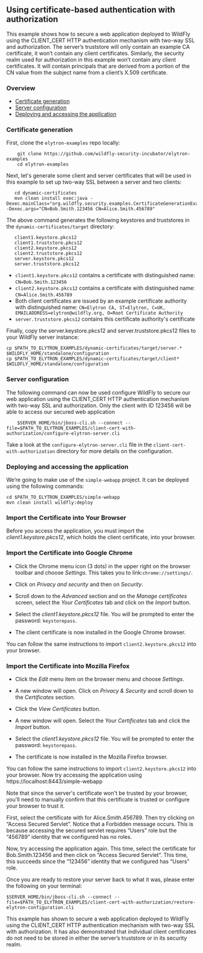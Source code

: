 ## Using certificate-based authentication with authorization

This example shows how to secure a web application deployed to WildFly using the CLIENT_CERT HTTP authentication
mechanism with two-way SSL and authorization. The server’s truststore will only contain an example CA certificate,
it won’t contain any client certificates. Similarly, the security realm used for authorization in this example
won’t contain any client certificates. It will contain principals that are derived from a portion of the CN value
from the subject name from a client’s X.509 certificate.

### Overview

* [ Certificate generation ](#certGeneration)
* [ Server configuration ](#serverConfiguration)
* [ Deploying and accessing the application ](#deployingApp)

<a name="certGeneration"></a>
### Certificate generation

First, clone the ```elytron-examples``` repo locally:

```
    git clone https://github.com/wildfly-security-incubator/elytron-examples
    cd elytron-examples
```

Next, let's generate some client and server certificates that will be used in this example to set up two-way SSL between
a server and two clients:

```
   cd dynamic-certificates
   mvn clean install exec:java -Dexec.mainClass="org.wildfly.security.examples.CertificateGenerationExample" -Dexec.args="CN=Bob.Smith.123456 CN=Alice.Smith.456789"
```

The above command generates the following keystores and truststores in the ```dynamic-certificates/target``` directory:

```
   client1.keystore.pkcs12
   client1.truststore.pkcs12
   client2.keystore.pkcs12
   client2.truststore.pkcs12
   server.keystore.pkcs12
   server.truststore.pkcs12
```

* ```client1.keystore.pkcs12``` contains a certificate with distinguished name: ```CN=Bob.Smith.123456```
* ```client2.keystore.pkcs12``` contains a certificate with distinguished name: ```CN=Alice.Smith.456789```
* Both client certificates are issued by an example certificate authority with distinguished name: ```CN=Elytron CA, ST=Elytron, C=UK, EMAILADDRESS=elytron@wildfly.org, O=Root Certificate Authority```
* ```server.truststore.pkcs12``` contains this certificate authority's certificate

Finally, copy the server.keystore.pkcs12 and server.truststore.pkcs12 files to your WildFly server instance:

```
cp $PATH_TO_ELYTRON_EXAMPLES/dynamic-certificates/target/server.* $WILDFLY_HOME/standalone/configuration
cp $PATH_TO_ELYTRON_EXAMPLES/dynamic-certificates/target/client* $WILDFLY_HOME/standalone/configuration
```

<a name="serverConfiguration"></a>
### Server configuration

The following command can now be used configure WildFly to secure our web application using the CLIENT_CERT HTTP
authentication mechanism with two-way SSL and authorization. Only the client with ID 123456 will be able to access
our secured web application
 
```
    $SERVER_HOME/bin/jboss-cli.sh --connect --file=$PATH_TO_ELYTRON_EXAMPLES/client-cert-with-authorization/configure-elytron-server.cli 
```

Take a look at the ```configure-elytron-server.cli``` file in the ```client-cert-with-authorization``` directory for more
details on the configuration.

<a name="deployingApp"></a>
### Deploying and accessing the application

We’re going to make use of the ```simple-webapp``` project. It can be deployed using the following commands:

```
cd $PATH_TO_ELYTRON_EXAMPLES/simple-webapp
mvn clean install wildfly:deploy
```

### Import the Certificate into Your Browser

Before you access the application, you must import the _client1.keystore.pkcs12_, which holds the client certificate, into your browser.

### Import the Certificate into Google Chrome

 - Click the Chrome menu icon (3 dots) in the upper right on the browser toolbar and choose *Settings*. This takes you to link:`chrome://settings/`.

- Click on *Privacy and security* and then on *Security*.

- Scroll down to the *Advanced* section and on the *Manage certificates* screen, select the *Your Certificates* tab and click on the *Import* button.

- Select the *client1.keystore.pkcs12* file. You will be prompted to enter the password: `keystorepass`.

- The client certificate is now installed in the Google Chrome browser.

You can follow the same instructions to import `client2.keystore.pkcs12` into your browser.

### Import the Certificate into Mozilla Firefox

- Click the *Edit* menu item on the browser menu and choose *Settings*.

- A new window will open. Click on *Privacy & Security* and scroll down to the *Certificates* section.

- Click the *View Certificates* button.

- A new window will open. Select the *Your Certificates* tab and click the *Import* button.

- Select the *client1.keystore.pkcs12* file. You will be prompted to enter the password: `keystorepass`.

- The certificate is now installed in the Mozilla Firefox browser.

You can follow the same instructions to import `client2.keystore.pkcs12` into your browser. Now try accessing the application using https://localhost:8443/simple-webapp

Note that since the server's certificate won't be trusted by your browser, you'll need to manually confirm that this certificate is trusted or configure your browser to trust it.

First, select the certificate with for Alice.Smith.456789. Then try clicking on “Access Secured Servlet”. Notice that a Forbidden message occurs. This is because accessing the secured servlet requires “Users” role but the “456789” identity
that we configured has no roles.

Now, try accessing the application again. This time, select the certificate for Bob.Smith.123456 and then click on
“Access Secured Servlet”. This time, this succeeds since the “123456” identity that we configured has “Users” role.

Once you are ready to restore your server back to what it was, please enter the following on your terminal: 
```
$SERVER_HOME/bin/jboss-cli.sh --connect --file=$PATH_TO_ELYTRON_EXAMPLES/client-cert-with-authorization/restore-elytron-configuration.cli
```
 
This example has shown to secure a web application deployed to WildFly using the CLIENT_CERT HTTP authentication
mechanism with two-way SSL with authorization. It has also demonstrated that individual client certificates do not need
to be stored in either the server’s truststore or in its security realm.

